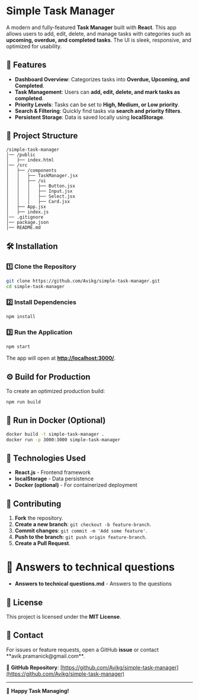 # Simple Task Manager

A modern and fully-featured **Task Manager** built with **React**. This app allows users to add, edit, delete, and manage tasks with categories such as **upcoming, overdue, and completed tasks**. The UI is sleek, responsive, and optimized for usability.

## 🚀 Features

- **Dashboard Overview**: Categorizes tasks into **Overdue, Upcoming, and Completed**.
- **Task Management**: Users can **add, edit, delete, and mark tasks as completed**.
- **Priority Levels**: Tasks can be set to **High, Medium, or Low priority**.
- **Search & Filtering**: Quickly find tasks via **search and priority filters**.
- **Persistent Storage**: Data is saved locally using **localStorage**.

## 📂 Project Structure

```
/simple-task-manager
│── /public
│   ├── index.html
│── /src
│   ├── /components
│   │   ├── TaskManager.jsx
│   │   ├── /ui
│   │   │   ├── Button.jsx
│   │   │   ├── Input.jsx
│   │   │   ├── Select.jsx
│   │   │   ├── Card.jsx
│   ├── App.jsx
│   ├── index.js
│── .gitignore
│── package.json
│── README.md
```

## 🛠 Installation

### 1️⃣ Clone the Repository

```sh
git clone https://github.com/Avikg/simple-task-manager.git
cd simple-task-manager
```

### 2️⃣ Install Dependencies

```sh
npm install
```

### 3️⃣ Run the Application

```sh
npm start
```

The app will open at **[http://localhost:3000/](http://localhost:3000/)**.

## ⚙️ Build for Production

To create an optimized production build:

```sh
npm run build
```

## 🐳 Run in Docker (Optional)

```sh
docker build -t simple-task-manager .
docker run -p 3000:3000 simple-task-manager
```

## 🔧 Technologies Used

- **React.js** - Frontend framework
- **localStorage** - Data persistence
- **Docker (optional)** - For containerized deployment

## 🤝 Contributing

1. **Fork** the repository.
2. **Create a new branch**: `git checkout -b feature-branch`.
3. **Commit changes**: `git commit -m 'Add some feature'`.
4. **Push to the branch**: `git push origin feature-branch`.
5. **Create a Pull Request**.

# 🔧 Answers to technical questions

- **Answers to technical questions.md** - Answers to the questions

  
## 📜 License

This project is licensed under the **MIT License**.

## 📧 Contact

For issues or feature requests, open a GitHub **issue** or contact \*\*avik.pramanick\@gmail.com\*\*.

🔗 **GitHub Repository**: [https://github.com/Avikg/simple-task-manager](https://github.com/Avikg/simple-task-manager)

---

🚀 **Happy Task Managing!**

